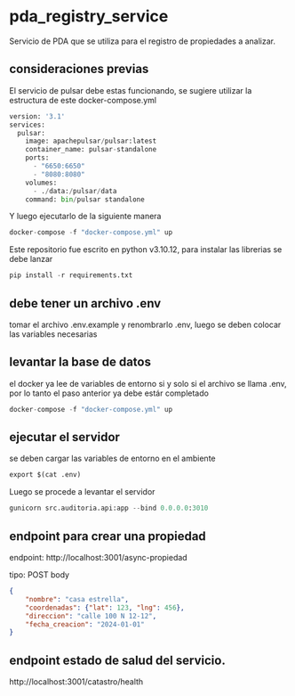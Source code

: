 # pda_registry_service
Servicio de PDA que se utiliza para el registro de propiedades a analizar.

## consideraciones previas

El servicio de pulsar debe estas funcionando, se sugiere utilizar la estructura de este docker-compose.yml
```python
version: '3.1'
services:
  pulsar:
    image: apachepulsar/pulsar:latest
    container_name: pulsar-standalone
    ports:
      - "6650:6650"
      - "8080:8080"
    volumes:
      - ./data:/pulsar/data
    command: bin/pulsar standalone
```

Y luego ejecutarlo de la siguiente manera
```python
docker-compose -f "docker-compose.yml" up
```

Este repositorio fue escrito en python v3.10.12, para instalar las librerias se debe lanzar
```python
pip install -r requirements.txt
```

## debe tener un archivo .env
tomar el archivo .env.example y renombrarlo .env, luego se deben colocar las variables necesarias

## levantar la base de datos
el docker ya lee de variables de entorno si y solo si el archivo se llama .env, por lo tanto el paso anterior ya debe estár completado
```python
docker-compose -f "docker-compose.yml" up
```

## ejecutar el servidor
se deben cargar las variables de entorno en el ambiente
```python
export $(cat .env)
```
Luego se procede a levantar el servidor
```python
gunicorn src.auditoria.api:app --bind 0.0.0.0:3010
```

## endpoint para crear una propiedad

endpoint: http://localhost:3001/async-propiedad

tipo: POST
body
```json
{
    "nombre": "casa estrella",
    "coordenadas": {"lat": 123, "lng": 456},
    "direccion": "calle 100 N 12-12",
    "fecha_creacion": "2024-01-01"
}
```

## endpoint estado de salud del servicio.
http://localhost:3001/catastro/health